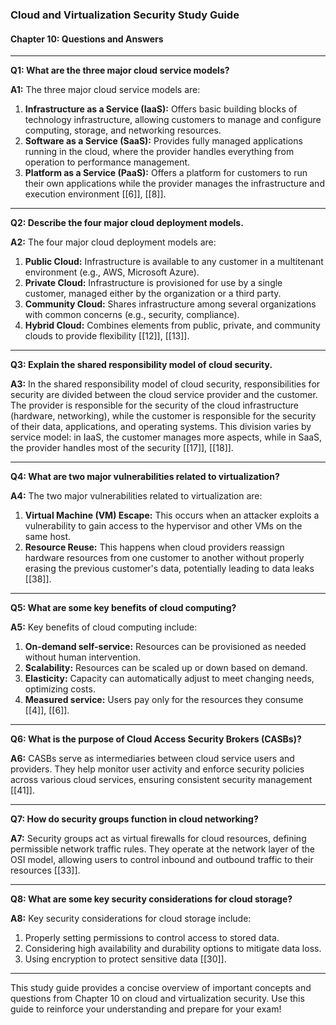 ### Cloud and Virtualization Security Study Guide

#### Chapter 10: Questions and Answers

---

**Q1: What are the three major cloud service models?**

**A1:** The three major cloud service models are:
1. **Infrastructure as a Service (IaaS):** Offers basic building blocks of technology infrastructure, allowing customers to manage and configure computing, storage, and networking resources.
2. **Software as a Service (SaaS):** Provides fully managed applications running in the cloud, where the provider handles everything from operation to performance management.
3. **Platform as a Service (PaaS):** Offers a platform for customers to run their own applications while the provider manages the infrastructure and execution environment [[6]], [[8]].

---

**Q2: Describe the four major cloud deployment models.**

**A2:** The four major cloud deployment models are:
1. **Public Cloud:** Infrastructure is available to any customer in a multitenant environment (e.g., AWS, Microsoft Azure).
2. **Private Cloud:** Infrastructure is provisioned for use by a single customer, managed either by the organization or a third party.
3. **Community Cloud:** Shares infrastructure among several organizations with common concerns (e.g., security, compliance).
4. **Hybrid Cloud:** Combines elements from public, private, and community clouds to provide flexibility [[12]], [[13]].

---

**Q3: Explain the shared responsibility model of cloud security.**

**A3:** In the shared responsibility model of cloud security, responsibilities for security are divided between the cloud service provider and the customer. The provider is responsible for the security of the cloud infrastructure (hardware, networking), while the customer is responsible for the security of their data, applications, and operating systems. This division varies by service model: in IaaS, the customer manages more aspects, while in SaaS, the provider handles most of the security [[17]], [[18]].

---

**Q4: What are two major vulnerabilities related to virtualization?**

**A4:** The two major vulnerabilities related to virtualization are:
1. **Virtual Machine (VM) Escape:** This occurs when an attacker exploits a vulnerability to gain access to the hypervisor and other VMs on the same host.
2. **Resource Reuse:** This happens when cloud providers reassign hardware resources from one customer to another without properly erasing the previous customer's data, potentially leading to data leaks [[38]].

---

**Q5: What are some key benefits of cloud computing?**

**A5:** Key benefits of cloud computing include:
1. **On-demand self-service:** Resources can be provisioned as needed without human intervention.
2. **Scalability:** Resources can be scaled up or down based on demand.
3. **Elasticity:** Capacity can automatically adjust to meet changing needs, optimizing costs.
4. **Measured service:** Users pay only for the resources they consume [[4]], [[6]].

---

**Q6: What is the purpose of Cloud Access Security Brokers (CASBs)?**

**A6:** CASBs serve as intermediaries between cloud service users and providers. They help monitor user activity and enforce security policies across various cloud services, ensuring consistent security management [[41]].

---

**Q7: How do security groups function in cloud networking?**

**A7:** Security groups act as virtual firewalls for cloud resources, defining permissible network traffic rules. They operate at the network layer of the OSI model, allowing users to control inbound and outbound traffic to their resources [[33]].

---

**Q8: What are some key security considerations for cloud storage?**

**A8:** Key security considerations for cloud storage include:
1. Properly setting permissions to control access to stored data.
2. Considering high availability and durability options to mitigate data loss.
3. Using encryption to protect sensitive data [[30]].

---

This study guide provides a concise overview of important concepts and questions from Chapter 10 on cloud and virtualization security. Use this guide to reinforce your understanding and prepare for your exam!
